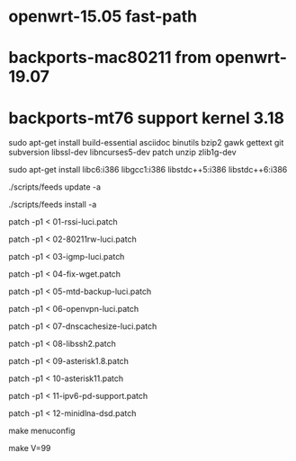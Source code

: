 # openwrt-15.05 fast-path 

# backports-mac80211 from openwrt-19.07
# backports-mt76 support kernel 3.18

sudo apt-get install build-essential asciidoc binutils bzip2 gawk gettext git subversion libssl-dev libncurses5-dev patch unzip zlib1g-dev

sudo apt-get install libc6:i386 libgcc1:i386 libstdc++5:i386 libstdc++6:i386

./scripts/feeds update -a

./scripts/feeds install -a

patch -p1 < 01-rssi-luci.patch

patch -p1 < 02-80211rw-luci.patch

patch -p1 < 03-igmp-luci.patch

patch -p1 < 04-fix-wget.patch

patch -p1 < 05-mtd-backup-luci.patch

patch -p1 < 06-openvpn-luci.patch

patch -p1 < 07-dnscachesize-luci.patch

patch -p1 < 08-libssh2.patch

patch -p1 < 09-asterisk1.8.patch

patch -p1 < 10-asterisk11.patch

patch -p1 < 11-ipv6-pd-support.patch

patch -p1 < 12-minidlna-dsd.patch

make menuconfig

make V=99


